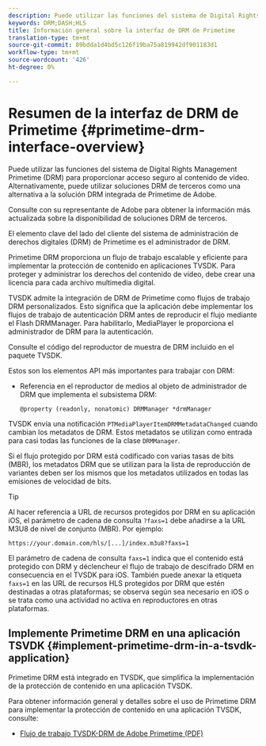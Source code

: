 ```yaml
---
description: Puede utilizar las funciones del sistema de Digital Rights Management Primetime (DRM) para proporcionar acceso seguro al contenido de vídeo. Alternativamente, puede utilizar soluciones DRM de terceros como una alternativa a la solución DRM integrada de Primetime de Adobe.
keywords: DRM;DASH;HLS
title: Información general sobre la interfaz de DRM de Primetime
translation-type: tm+mt
source-git-commit: 89bdda1d4bd5c126f19ba75a819942df901183d1
workflow-type: tm+mt
source-wordcount: '426'
ht-degree: 0%

---
```



# Resumen de la interfaz de DRM de Primetime {#primetime-drm-interface-overview}

Puede utilizar las funciones del sistema de Digital Rights Management Primetime (DRM) para proporcionar acceso seguro al contenido de vídeo. Alternativamente, puede utilizar soluciones DRM de terceros como una alternativa a la solución DRM integrada de Primetime de Adobe.

<!--<a id="section_4DD54E085AB345FE9BE00865E56B28DB"></a>-->

Consulte con su representante de Adobe para obtener la información más actualizada sobre la disponibilidad de soluciones DRM de terceros.

El elemento clave del lado del cliente del sistema de administración de derechos digitales (DRM) de Primetime es el administrador de DRM.

Primetime DRM proporciona un flujo de trabajo escalable y eficiente para implementar la protección de contenido en aplicaciones TVSDK. Para proteger y administrar los derechos del contenido de vídeo, debe crear una licencia para cada archivo multimedia digital.

TVSDK admite la integración de DRM de Primetime como flujos de trabajo DRM personalizados. Esto significa que la aplicación debe implementar los flujos de trabajo de autenticación DRM antes de reproducir el flujo mediante el Flash DRMManager. Para habilitarlo, MediaPlayer le proporciona el administrador de DRM para la autenticación.

Consulte el código del reproductor de muestra de DRM incluido en el paquete TVSDK.

Estos son los elementos API más importantes para trabajar con DRM:

* Referencia en el reproductor de medios al objeto de administrador de DRM que implementa el subsistema DRM:

   ```
   @property (readonly, nonatomic) DRMManager *drmManager
   ```

<!--<a id="section_F986DB1EDD6F44CD8E57419CCA0921E8"></a>-->

TVSDK envía una notificación `PTMediaPlayerItemDRMMetadataChanged` cuando cambian los metadatos de DRM. Estos metadatos se utilizan como entrada para casi todas las funciones de la clase `DRMManager`.

<!--<a id="section_223DCF63BAB6438792A85352A79044CC"></a>-->

Si el flujo protegido por DRM está codificado con varias tasas de bits (MBR), los metadatos DRM que se utilizan para la lista de reproducción de variantes deben ser los mismos que los metadatos utilizados en todas las emisiones de velocidad de bits.

>[!TIP]
>
>Al hacer referencia a URL de recursos protegidos por DRM en su aplicación iOS, el parámetro de cadena de consulta `?faxs=1` debe añadirse a la URL M3U8 de nivel de conjunto (MBR). Por ejemplo:

```
https://your.domain.com/hls/[...]/index.m3u8?faxs=1
```

El parámetro de cadena de consulta `faxs=1` indica que el contenido está protegido con DRM y déclencheur el flujo de trabajo de descifrado DRM en consecuencia en el TVSDK para iOS. También puede anexar la etiqueta `faxs=1` en las URL de recursos HLS protegidos por DRM que estén destinadas a otras plataformas; se observa según sea necesario en iOS o se trata como una actividad no activa en reproductores en otras plataformas.

## Implemente Primetime DRM en una aplicación TSVDK {#implement-primetime-drm-in-a-tsvdk-application}

Primetime DRM está integrado en TVSDK, que simplifica la implementación de la protección de contenido en una aplicación TVSDK.

Para obtener información general y detalles sobre el uso de Primetime DRM para implementar la protección de contenido en una aplicación TVSDK, consulte:

* [Flujo de trabajo TVSDK-DRM de Adobe Primetime (PDF)](https://helpx.adobe.com/content/dam/help/en/primetime/drm/drm_tvsdk_drm_workflow.pdf)